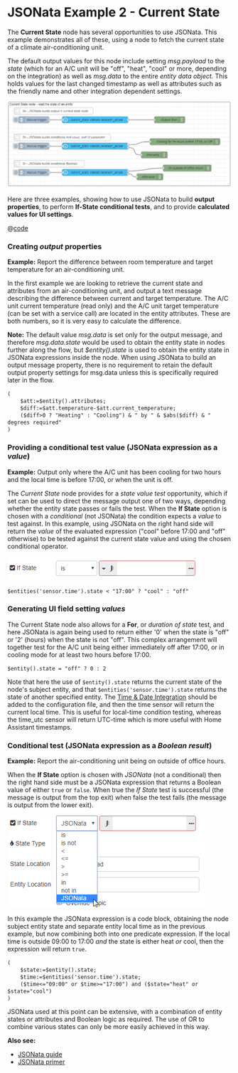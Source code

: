 # JSONata Example 2 - Current State

The **Current State** node has several opportunities to use JSONata. This example demonstrates all of these, using a node to fetch the current state of a climate air-conditioning unit.

The default output values for this node include setting _msg.payload_ to the _state_ (which for an A/C unit will be "off", "heat", "cool" or more, depending on the integration) as well as _msg.data_ to the entire _entity data object_. This holds values for the last changed timestamp as well as attributes such as the friendly name and other integration dependent settings.

![screenshot](./images/jsonata_2_1.png)

Here are three examples, showing how to use JSONata to build **output properties**, to perform **If-State conditional tests**, and to provide **calculated values for UI settings**.

@[code](@examples/cookbook/jsonata-examples/current-state.json)

### Creating _output_ properties

**Example:** Report the difference between room temperature and target temperature for an air-conditioning unit.

In the first example we are looking to retrieve the current state and attributes from an air-conditioning unit, and output a text message describing the difference between current and target temperature. The A/C unit current temperature (read only) and the A/C unit target temperature (can be set with a service call) are located in the entity attributes. These are both numbers, so it is very easy to calculate the difference.

**Note:** The default value _msg.data_ is set only for the output message, and therefore _msg.data.state_ would be used to obtain the entity state in nodes further along the flow, but _$entity().state_ is used to obtain the entity state in JSONata expressions inside the node. When using JSONata to build an output message property, there is no requirement to retain the default output property settings for msg.data unless this is specifically required later in the flow. 

```
(
    $att:=$entity().attributes;
    $diff:=$att.temperature-$att.current_temperature;
    ($diff>0 ? "Heating" : "Cooling") & " by " & $abs($diff) & " degrees required"
)
```
### Providing a conditional test value (JSONata expression as a _value_)

**Example:** Output only where the A/C unit has been cooling for two hours and the local time is before 17:00, or when the unit is off.

The _Current State_ node provides for a _state value test_ opportunity, which if set can be used to direct the message output one of two ways, depending whether the entity state passes or fails the test. When the **If State** option is chosen with a _conditional_ (not JSONata) the condition expects a _value_ to test against. In this example, using JSONata on the right hand side will return the _value_ of the evaluated expression ("cool" before 17:00 and "off" otherwise) to be tested against the current state value and using the chosen conditional operator.

![screenshot](./images/jsonata_value.png)


```
$entities('sensor.time').state < "17:00" ? "cool" : "off"
```
### Generating UI field setting _values_
The Current State node also allows for a **For**, or _duration of state_ test, and here JSONata is again being used to return either '0' when the state is "off" or '2' (hours) when the state is not "off". This complex arrangement will together test for the A/C unit being either immediately off after 17:00, or in cooling mode for at least two hours before 17:00.

```
$entity().state = "off" ? 0 : 2
```

Note that here the use of `$entity().state` returns the current state of the node's subject entity, and that `$entities('sensor.time').state` returns the state of another specified entity. The [Time & Date Integration](https://www.home-assistant.io/integrations/time_date/) should be added to the configuration file, and then the time sensor will return the current local time. This is useful for local-time condition testing, whereas the time_utc sensor will return UTC-time which is more useful with Home Assistant timestamps.

### Conditional test (JSONata expression as a _Boolean result_)

**Example:** Report the air-conditioning unit being on outside of office hours.

When the **If State** option is chosen with _JSONata_ (not a conditional) then the right hand side must be a JSONata expression that returns a Boolean value of either `true` or `false`. When true the _If State_ test is successful (the message is output from the top exit) when false the test fails (the message is output from the lower exit).

![screenshot](./images/jsonata_boolean.png)

In this example the JSONata expression is a code block, obtaining the node subject entity state and separate entity local time as in the previous example, but now combining both into one predicate expression. If the local time is outside 09:00 to 17:00 _and_ the state is either heat _or_ cool, then the expression will return `true`.

```
(
    $state:=$entity().state;
    $time:=$entities('sensor.time').state;
    ($time<="09:00" or $time>="17:00") and ($state="heat" or $state="cool")
)
```

JSONata used at this point can be extensive, with a combination of entity states or attributes and Boolean logic as required. The use of OR to combine various states can only be more easily achieved in this way.

**Also see:**

- [JSONata guide](../guide/jsonata.md)
- [JSONata primer](../guide/jsonata-primer.md)
